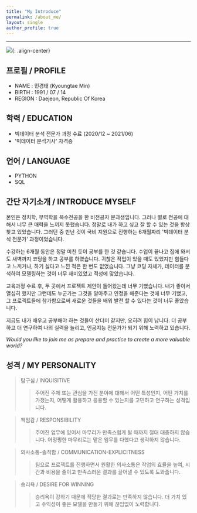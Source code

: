 ```yaml
---
title: "My Introduce"
permalink: /about_me/
layout: single
author_profile: true
---
```



-----
![]({{site.baseurl}}/assets/images/profile.jpg){: .align-center}


**프로필 / PROFILE**
-----
- NAME : 민경태 (Kyoungtae Min)
- BIRTH : 1991 / 07 / 14
- REGION : Daejeon, Republic Of Korea


**학력 / EDUCATION**
-----
- 빅데이터 분석 전문가 과정 수료 (2020/12 ~ 2021/06)
- '빅데이터 분석기사' 자격증


**언어 / LANGUAGE**
-----
- PYTHON
- SQL


**간단 자기소개 / INTRODUCE MYSELF**
-----
본인은 정치학, 무역학을 복수전공을 한 비전공자 문과생입니다. 그러나 별로 전공에 대해서 너무 큰 매력을 느끼지 못했습니다. 정말로 내가 하고 싶고 잘 할 수 있는 것을 항상 찾고 있었습니다. 그러던 중 만난 것이 국비 지원으로 진행하는 6개월짜리 '빅데이터 분석 전문가' 과정이었습니다.

수강하는 6개월 동안은 정말 미친 듯이 공부를 한 것 같습니다. 수업이 끝나고 집에 와서도 새벽까지 코딩을 하고 공부를 하였습니다. 귀찮은 작업이 있을 때도 있었지만 힘들다고 느끼거나, 하기 싫다고 느낀 적은 한 번도 없었습니다. 그냥 코딩 자체가, 데이터를 분석하여 모델링하는 것이 너무 재미있었고 적성에 맞았습니다.

교육과정 수료 후, 두 곳에서 프로젝트 제안이 들어왔는데 너무 기뻤습니다. 내가 좋아서 열심히 했지만 그런데도 누군가는 그것을 알아주고 인정을 해준다는 것에 너무 기뻤고, 그 프로젝트들에 참가함으로써 새로운 것들을 배워 발전 할 수 있다는 것이 너무 좋았습니다.

지금도 내가 배우고 공부해야 하는 것들이 산더미 같지만, 오히려 힘이 납니다. 더 공부하고 더 연구하여 나의 실력을 늘리고, 인공지능 전문가가 되기 위해 노력하고 있습니다.

*Would you like to join me as prepare and practice to create a more valuable world?*


**성격 / MY PERSONALITY**
-----
> 탐구심 / INQUISITIVE
>> 주어진 주제 또는 관심을 가진 분야에 대해서 어떤 특성인지, 어떤 가치를 가졌는지, 어떻게 활용하고 응용할 수 있는지를 고민하고 연구하는 성격입니다.

> 책임감 / RESPONSIBILITY
>> 주어진 업무에 있어서 마무리가 만족스럽게 될 때까지 절대 대충하지 않습니다. 어정쩡한 마무리로는 맡은 임무를 다했다고 생각하지 않습니다.

> 의사소통-솔직함 / COMMUNICATION-EXPLICITNESS
>> 팀으로 프로젝트를 진행하면서 원활한 의사소통은 작업의 효율을 높여, 시간과 비용을 줄이고 만족스러운 결과를 끌어낼 수 있도록 도와줍니다.

> 승리욕 / DESIRE FOR WINNING
>> 승리욕이 강하기 때문에 적당한 결과로는 만족하지 않습니다. 더 가치 있고 수익성이 좋은 모델을 만들기 위해 끊임없이 노력합니다.